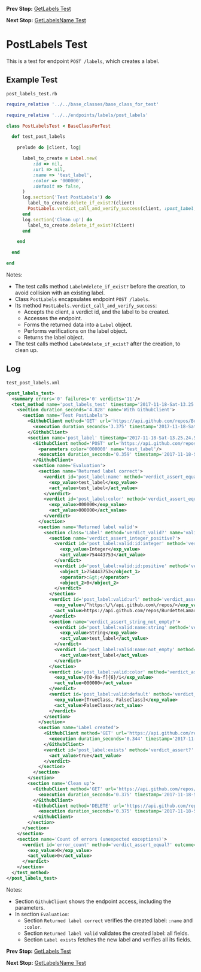 <!--- GENERATED FILE, DO NOT EDIT --->
**Prev Stop:** [GetLabels Test](./GetLabels.md#getlabels-test)

**Next Stop:** [GetLabelsName Test](./GetLabelsName.md#getlabelsname-test)


# PostLabels Test

This is a test for endpoint `POST /labels`, which creates a label.

## Example Test

<code>post_labels_test.rb</code>
```ruby
require_relative '../../base_classes/base_class_for_test'

require_relative '../../endpoints/labels/post_labels'

class PostLabelsTest < BaseClassForTest

  def test_post_labels

    prelude do |client, log|

      label_to_create = Label.new(
          :id => nil,
          :url => nil,
          :name => 'test_label',
          :color => '000000',
          :default => false,
      )
      log.section('Test PostLabels') do
        label_to_create.delete_if_exist?(client)
        PostLabels.verdict_call_and_verify_success(client, :post_label, label_to_create)
      end
      log.section('Clean up') do
        label_to_create.delete_if_exist?(client)
      end

    end

  end

end
```

Notes:

- The test calls method `Label#delete_if_exist?` before the creation, to avoid collision with an existing label.
- Class `PostLabels` encapsulates endpoint `POST /labels`.
- Its method `PostLabels.verdict_call_and_verify_success`:
  - Accepts the client, a verdict id, and the label to be created.
  - Accesses the endpoint.
  - Forms the returned data into a `Label` object.
  - Performs verifications on the label object.
  - Returns the label object.
- The test calls method `Label#delete_if_exist?` after the creation, to clean up.

## Log

<code>test_post_labels.xml</code>
```xml
<post_labels_test>
  <summary errors='0' failures='0' verdicts='11'/>
  <test_method name='post_labels_test' timestamp='2017-11-18-Sat-13.25.21.167'>
    <section duration_seconds='4.828' name='With GithubClient'>
      <section name='Test PostLabels'>
        <GithubClient method='GET' url='https://api.github.com/repos/BurdetteLamar/RubyTest/labels/test_label'>
          <execution duration_seconds='3.375' timestamp='2017-11-18-Sat-13.25.21.167'/>
        </GithubClient>
        <section name='post_label' timestamp='2017-11-18-Sat-13.25.24.542'>
          <GithubClient method='POST' url='https://api.github.com/repos/BurdetteLamar/RubyTest/labels'>
            <parameters color='000000' name='test_label'/>
            <execution duration_seconds='0.359' timestamp='2017-11-18-Sat-13.25.24.542'/>
          </GithubClient>
          <section name='Evaluation'>
            <section name='Returned label correct'>
              <verdict id='post_label:name' method='verdict_assert_equal?' outcome='passed' volatile='false'>
                <exp_value>test_label</exp_value>
                <act_value>test_label</act_value>
              </verdict>
              <verdict id='post_label:color' method='verdict_assert_equal?' outcome='passed' volatile='false'>
                <exp_value>000000</exp_value>
                <act_value>000000</act_value>
              </verdict>
            </section>
            <section name='Returned label valid'>
              <section class='Label' method='verdict_valid?' name='valid'>
                <section name='verdict_assert_integer_positive?'>
                  <verdict id='post_label:valid:id:integer' method='verdict_assert_kind_of?' outcome='passed' volatile='false'>
                    <exp_value>Integer</exp_value>
                    <act_value>754443753</act_value>
                  </verdict>
                  <verdict id='post_label:valid:id:positive' method='verdict_assert_operator?' outcome='passed' volatile='false'>
                    <object_1>754443753</object_1>
                    <operator>:&gt;</operator>
                    <object_2>0</object_2>
                  </verdict>
                </section>
                <verdict id='post_label:valid:url' method='verdict_assert_match?' outcome='passed' volatile='false'>
                  <exp_value>/^https:\/\/api.github.com\/repos/</exp_value>
                  <act_value>https://api.github.com/repos/BurdetteLamar/RubyTest/labels/test_label</act_value>
                </verdict>
                <section name='verdict_assert_string_not_empty?'>
                  <verdict id='post_label:valid:name:string' method='verdict_assert_kind_of?' outcome='passed' volatile='false'>
                    <exp_value>String</exp_value>
                    <act_value>test_label</act_value>
                  </verdict>
                  <verdict id='post_label:valid:name:not_empty' method='verdict_refute_empty?' outcome='passed' volatile='false'>
                    <act_value>test_label</act_value>
                  </verdict>
                </section>
                <verdict id='post_label:valid:color' method='verdict_assert_match?' outcome='passed' volatile='false'>
                  <exp_value>/[0-9a-f]{6}/i</exp_value>
                  <act_value>000000</act_value>
                </verdict>
                <verdict id='post_label:valid:default' method='verdict_assert_includes?' outcome='passed' volatile='false'>
                  <exp_value>[TrueClass, FalseClass]</exp_value>
                  <act_value>FalseClass</act_value>
                </verdict>
              </section>
            </section>
            <section name='Label created'>
              <GithubClient method='GET' url='https://api.github.com/repos/BurdetteLamar/RubyTest/labels/test_label'>
                <execution duration_seconds='0.344' timestamp='2017-11-18-Sat-13.25.24.901'/>
              </GithubClient>
              <verdict id='post_label:exists' method='verdict_assert?' outcome='passed' volatile='false'>
                <act_value>true</act_value>
              </verdict>
            </section>
          </section>
        </section>
        <section name='Clean up'>
          <GithubClient method='GET' url='https://api.github.com/repos/BurdetteLamar/RubyTest/labels/test_label'>
            <execution duration_seconds='0.375' timestamp='2017-11-18-Sat-13.25.25.245'/>
          </GithubClient>
          <GithubClient method='DELETE' url='https://api.github.com/repos/BurdetteLamar/RubyTest/labels/test_label'>
            <execution duration_seconds='0.375' timestamp='2017-11-18-Sat-13.25.25.620'/>
          </GithubClient>
        </section>
      </section>
    </section>
    <section name='Count of errors (unexpected exceptions)'>
      <verdict id='error_count' method='verdict_assert_equal?' outcome='passed' volatile='true'>
        <exp_value>0</exp_value>
        <act_value>0</act_value>
      </verdict>
    </section>
  </test_method>
</post_labels_test>
```

Notes:

- Section `GithubClient` shows the endpoint access, including the parameters.
- In section `Evaluation`:
  - Section `Returned label correct` verifies the created label: `:name` and `:color`.
  - Section `Returned label valid` validates the created label: all fields.
  - Section `Label exists` fetches the new label and verifies all its fields.

**Prev Stop:** [GetLabels Test](./GetLabels.md#getlabels-test)

**Next Stop:** [GetLabelsName Test](./GetLabelsName.md#getlabelsname-test)

